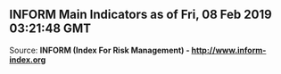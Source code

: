## INFORM Main Indicators as of Fri, 08 Feb 2019 03:21:48 GMT

Source: **INFORM (Index For Risk Management) - http://www.inform-index.org**